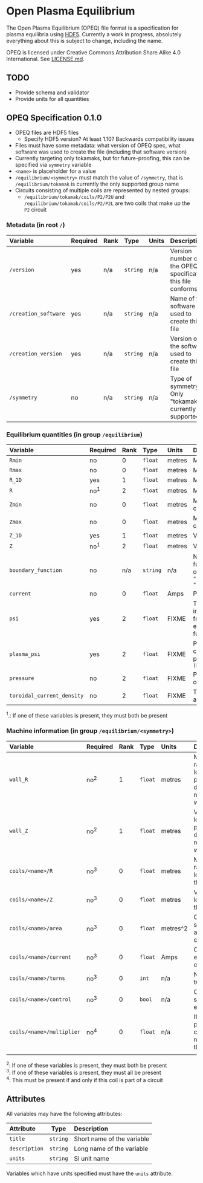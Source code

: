 # Open Plasma Equilibrium

The Open Plasma Equilibrium (OPEQ) file format is a specification for
plasma equilibria using [HDF5][hdf5]. Currently a work in progress,
absolutely everything about this is subject to change, including the
name.

OPEQ is licensed under Creative Commons Attribution Share Alike 4.0
International. See [LICENSE.md](LICENSE.md).

## TODO

- Provide schema and validator
- Provide units for all quantities

## OPEQ Specification 0.1.0

- OPEQ files are HDF5 files
    - Specify HDF5 version? At least 1.10? Backwards compatibility
      issues
- Files must have some metadata: what version of OPEQ spec, what
  software was used to create the file (including that software
  version)
- Currently targeting only tokamaks, but for future-proofing, this can
  be specified via `symmetry` variable
- `<name>` is placeholder for a value
- `/equilibrium/<symmetry>` must match the value of `/symmetry`, that
  is `/equilibrium/tokamak` is currently the only supported group name
- Circuits consisting of multiple coils are represented by nested
  groups:
  - `/equilibrium/tokamak/coils/P2/P2U` and
    `/equilibrium/tokamak/coils/P2/P2L` are two coils that make up the
    `P2` circuit

### Metadata (in root `/`)

| Variable             | Required | Rank | Type     | Units | Description                                                    |
|:---------------------|:---------|------|:---------|:------|:---------------------------------------------------------------|
| `/version`           | yes      | n/a  | `string` | n/a   | Version number of the OPEQ specification this file conforms to |
| `/creation_software` | yes      | n/a  | `string` | n/a   | Name of the software used to create this file                  |
| `/creation_version`  | yes      | n/a  | `string` | n/a   | Version of the software used to create this file               |
| `/symmetry`          | no       | n/a  | `string` | n/a   | Type of symmetry. Only "tokamak" is currently supported        |

### Equilibrium quantities (in group `/equilibrium`)

| Variable                   | Required       | Rank | Type     | Units  | Description                                                                                           |
|:---------------------------|:---------------|------|:---------|:-------|:------------------------------------------------------------------------------------------------------|
| `Rmin`                     | no             | 0    | `float`  | metres | Minimum major radius                                                                                  |
| `Rmax`                     | no             | 0    | `float`  | metres | Maximum major radius                                                                                  |
| `R_1D`                     | yes            | 1    | `float`  | metres | Major radius                                                                                          |
| `R`                        | no<sup>1</sup> | 2    | `float`  | metres | Major radius                                                                                          |
| `Zmin`                     | no             | 0    | `float`  | metres | Minimum vertical coordinate                                                                           |
| `Zmax`                     | no             | 0    | `float`  | metres | Maximum vertical coordinate                                                                           |
| `Z_1D`                     | yes            | 1    | `float`  | metres | Vertical coordinate                                                                                   |
| `Z`                        | no<sup>1</sup> | 2    | `float`  | metres | Vertical coordinate                                                                                   |
| `boundary_function`        | no             | n/a  | `string` | n/a    | Name of boundary function to apply. One of `["fixedBoundary", "freeBoundary", "freeBoundaryHagenow"]` |
| `current`                  | no             | 0    | `float`  | Amps   | Plasma current                                                                                        |
| `psi`                      | yes            | 2    | `float`  | FIXME  | Total poloidal flux, including contribution from plasma and external coils as a function of `(R, Z)`  |
| `plasma_psi`               | yes            | 2    | `float`  | FIXME  | Poloidal flux, just contribution from plasma, as a function of `(R, Z)`                               |
| `pressure`                 | no             | 2    | `float`  | FIXME  | Pressure as a function of `(R, Z)`                                                                    |
| `toroidal_current_density` | no             | 2    | `float`  | FIXME  | Toroidal current density as a function of `(R, Z)`                                                    |

<sup>1</sup>.: If one of these variables is present, they must both be present

### Machine information (in group `/equilibrium/<symmetry>`)

| Variable                  | Required       | Rank | Type    | Units    | Description                                                      |
|:--------------------------|:---------------|------|:--------|:---------|:-----------------------------------------------------------------|
| `wall_R`                  | no<sup>2</sup> | 1    | `float` | metres   | Major radius locations of points defining the machine wall       |
| `wall_Z`                  | no<sup>2</sup> | 1    | `float` | metres   | Vertical locations of points defining the machine wall           |
| `coils/<name>/R`          | no<sup>3</sup> | 0    | `float` | metres   | Major radius location of the coil                                |
| `coils/<name>/Z`          | no<sup>3</sup> | 0    | `float` | metres   | Vertical location of the coil                                    |
| `coils/<name>/area`       | no<sup>3</sup> | 0    | `float` | metres^2 | Cross-sectional area of the coil                                 |
| `coils/<name>/current`    | no<sup>3</sup> | 0    | `float` | Amps     | Current in each turn of the coil                                 |
| `coils/<name>/turns`      | no<sup>3</sup> | 0    | `int`   | n/a      | Number of turns in coil                                          |
| `coils/<name>/control`    | no<sup>3</sup> | 0    | `bool`  | n/a      | Control system is enabled                                        |
| `coils/<name>/multiplier` | no<sup>4</sup> | 0    | `float` | n/a      | If this coil is part of a circuit, the multiplier of the current |
|                           |                |      |         |          |                                                                  |

<sup>2</sup>: If one of these variables is present, they must both be
present  
<sup>3</sup>: If one of these variables is present, they must all be
present  
<sup>4</sup>: This must be present if and only if this coil is part of a circuit

## Attributes

All variables may have the following attributes:

| Attribute     | Type     | Description                |
|:--------------|----------|:---------------------------|
| `title`       | `string` | Short name of the variable |
| `description` | `string` | Long name of the variable  |
| `units`       | `string` | SI unit name               |

Variables which have units specified must have the `units` attribute.


[hdf5]: https://www.hdfgroup.org/
